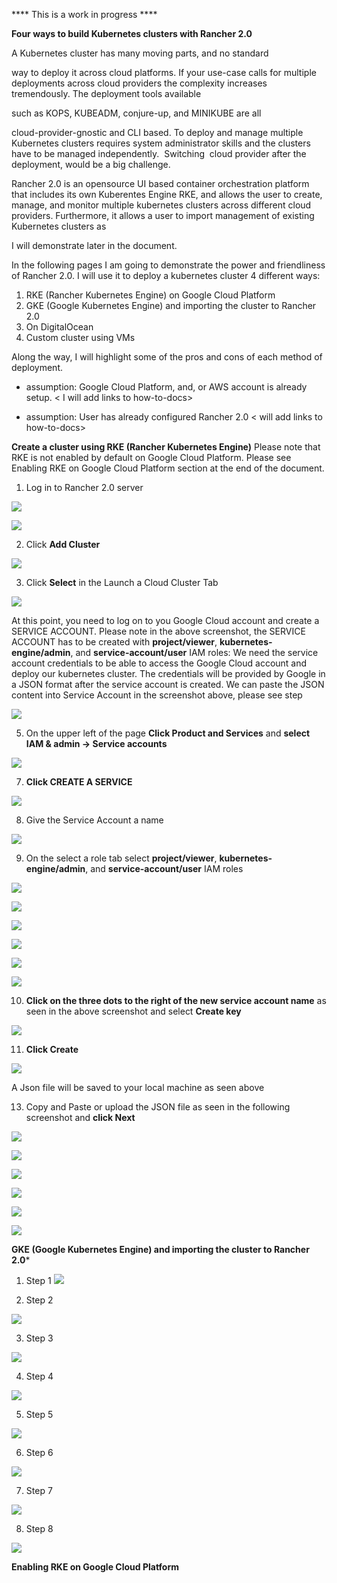 **** This is a work in progress ****

**Four ways to build Kubernetes clusters with Rancher 2.0**

A Kubernetes cluster has many moving parts, and no standard 

way to deploy it across cloud platforms. If your use-case calls for multiple deployments across cloud providers the complexity increases tremendously. The deployment tools available 

such as KOPS, KUBEADM, conjure-up, and MINIKUBE are all 

cloud-provider-gnostic and CLI based. To deploy and manage multiple Kubernetes clusters requires system administrator skills and the clusters have to be managed independently.  Switching  cloud provider after the deployment, would be a big challenge.

Rancher 2.0 is an opensource UI based container orchestration platform that includes its own Kuberentes Engine RKE, and allows the user to create, manage, and monitor multiple kubernetes clusters across different cloud providers. Furthermore, it allows a user to import management of existing Kubernetes clusters as 

I will demonstrate later in the document.

In the following pages I am going to demonstrate the power and friendliness of Rancher 2.0\. I will use it to deploy a kubernetes cluster 4 different ways:

   1.  RKE (Rancher Kubernetes Engine) on Google Cloud Platform
   2.  GKE (Google Kubernetes Engine) and importing the cluster to Rancher 2.0
   3.  On DigitalOcean
   4.  Custom cluster using VMs

Along the way, I will highlight some of the pros and cons of each method of deployment.

*   assumption: Google Cloud Platform, and, or AWS account is already setup. < I will add links to how-to-docs>

*   assumption: User has already configured Rancher 2.0 < will add links to how-to-docs>

**Create a cluster using RKE (Rancher Kubernetes Engine)** Please note that RKE is not enabled by default on Google Cloud Platform. Please see Enabling RKE on Google Cloud Platform section at the end of the document.


  
  

1. Log in to Rancher 2.0 server

![](https://github.com/rickalouani/Rancher-howto/blob/master/Rancher-screen-shots/create-cluster-1.png)


![](https://github.com/rickalouani/Rancher-howto/blob/master/Rancher-screen-shots/create-cluster-2.png)


2. Click **Add Cluster**


![](https://github.com/rickalouani/Rancher-howto/blob/master/Rancher-screen-shots/create-cluster-5.png)


3. Click **Select** in the Launch a Cloud Cluster Tab


![](https://github.com/rickalouani/Rancher-howto/blob/master/Rancher-screen-shots/create-cluster-4.png)

At this point, you need to log on to you Google Cloud account and create a SERVICE ACCOUNT. Please note in the above
screenshot, the SERVICE ACCOUNT has to be created with **project/viewer**, **kubernetes-engine/admin**, and **service-account/user** IAM roles:
We need the service account credentials to be able to access the Google Cloud account and deploy our kubernetes cluster.
The credentials will be provided by Google in a JSON format after the service account is created. We can paste the JSON content into Service Account in the screenshot above, please see step
      
      

![](https://github.com/rickalouani/Rancher-howto/blob/master/Rancher-screen-shots/create-sa-1.png)


5. On the upper left of the page **Click Product and Services** and **select
   IAM & admin -> Service accounts**



![](https://github.com/rickalouani/Rancher-howto/blob/master/Rancher-screen-shots/create-sa-2.png)

7. **Click CREATE A SERVICE**

![](https://github.com/rickalouani/Rancher-howto/blob/master/Rancher-screen-shots/create-sa-3.png)

8. Give the Service Account a name


![](https://github.com/rickalouani/Rancher-howto/blob/master/Rancher-screen-shots/create-sa-4.png)

9. On the select a role tab select **project/viewer**, **kubernetes-engine/admin**, 
   and **service-account/user** IAM roles

![](https://github.com/rickalouani/Rancher-howto/blob/master/Rancher-screen-shots/create-sa-5.png)


![](https://github.com/rickalouani/Rancher-howto/blob/master/Rancher-screen-shots/create-sa-6.png)


![](https://github.com/rickalouani/Rancher-howto/blob/master/Rancher-screen-shots/create-sa-7.png)


![](https://github.com/rickalouani/Rancher-howto/blob/master/Rancher-screen-shots/create-sa-8.png)


![](https://github.com/rickalouani/Rancher-howto/blob/master/Rancher-screen-shots/create-sa-9.png)


![](https://github.com/rickalouani/Rancher-howto/blob/master/Rancher-screen-shots/create-sa-10.png)

10. **Click on the three dots to the right of the new service account name** as seen in 
    the above screenshot and select **Create key**

![](https://github.com/rickalouani/Rancher-howto/blob/master/Rancher-screen-shots/create-sa-11.png)

11. **Click Create**

![](https://github.com/rickalouani/Rancher-howto/blob/master/Rancher-screen-shots/create-sa-12.png)

   A Json file will be saved to your local machine as seen above



13. Copy and Paste or upload the JSON file as seen in the following screenshot and **click Next**
  
![](https://github.com/rickalouani/Rancher-howto/blob/master/Rancher-screen-shots/create-cluster-3.png)


![](https://github.com/rickalouani/Rancher-howto/blob/master/Rancher-screen-shots/create-cluster-8.png)


![](https://github.com/rickalouani/Rancher-howto/blob/master/Rancher-screen-shots/create-cluster-9.png)



![](https://github.com/rickalouani/Rancher-howto/blob/master/Rancher-screen-shots/create-cluster-10.png)


![](https://github.com/rickalouani/Rancher-howto/blob/master/Rancher-screen-shots/create-cluster-11.png)


![](https://github.com/rickalouani/Rancher-howto/blob/master/Rancher-screen-shots/create-cluster-12.png)

**GKE (Google Kubernetes Engine) and importing the cluster to Rancher 2.0***


1. Step 1
![](https://github.com/rickalouani/Rancher-howto/blob/master/Rancher-screen-shots/GKE1.png)

2. Step 2

![](https://github.com/rickalouani/Rancher-howto/blob/master/Rancher-screen-shots/GKE2.png)

3. Step 3

![](https://github.com/rickalouani/Rancher-howto/blob/master/Rancher-screen-shots/GKE3.png)

4. Step 4

![](https://github.com/rickalouani/Rancher-howto/blob/master/Rancher-screen-shots/GKE4.png)


5. Step 5

![](https://github.com/rickalouani/Rancher-howto/blob/master/Rancher-screen-shots/GKE5.png)


6. Step 6

![](https://github.com/rickalouani/Rancher-howto/blob/master/Rancher-screen-shots/GKE6.png)


7. Step 7


![](https://github.com/rickalouani/Rancher-howto/blob/master/Rancher-screen-shots/GKE7.png)


8. Step 8

![](https://github.com/rickalouani/Rancher-howto/blob/master/Rancher-screen-shots/GKE8.png)


**Enabling RKE on Google Cloud Platform**
